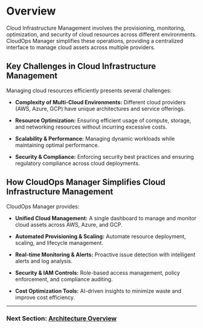 # Overview  

Cloud Infrastructure Management involves the provisioning, monitoring, optimization, and security of cloud resources across different environments. CloudOps Manager simplifies these operations, providing a centralized interface to manage cloud assets across multiple providers.

## Key Challenges in Cloud Infrastructure Management  

Managing cloud resources efficiently presents several challenges:  

*   **Complexity of Multi-Cloud Environments:** Different cloud providers (AWS, Azure, GCP) have unique architectures and service offerings.  

*   **Resource Optimization:** Ensuring efficient usage of compute, storage, and networking resources without incurring excessive costs.  

*   **Scalability & Performance:** Managing dynamic workloads while maintaining optimal performance.  

*   **Security & Compliance:** Enforcing security best practices and ensuring regulatory compliance across cloud deployments.  

## How CloudOps Manager Simplifies Cloud Infrastructure Management  

CloudOps Manager provides:  

*   **Unified Cloud Management:** A single dashboard to manage and monitor cloud assets across AWS, Azure, and GCP.  

*   **Automated Provisioning & Scaling:** Automate resource deployment, scaling, and lifecycle management.  

*   **Real-time Monitoring & Alerts:** Proactive issue detection with intelligent alerts and log analysis.  

*   **Security & IAM Controls:** Role-based access management, policy enforcement, and compliance auditing.  

*   **Cost Optimization Tools:** AI-driven insights to minimize waste and improve cost efficiency.  

---

### **Next Section: [Architecture Overview](architecture-overview.md)**